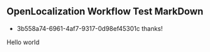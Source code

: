 ## OpenLocalization Workflow Test MarkDown
* 3b558a74-6961-4af7-9317-0d98ef45301c 
thanks!

Hello world